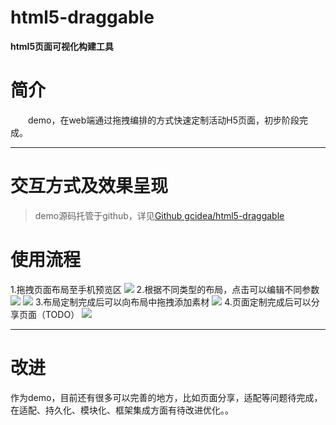 # html5-draggable
**html5页面可视化构建工具**

# 简介
　　demo，在web端通过拖拽编排的方式快速定制活动H5页面，初步阶段完成。

***
# 交互方式及效果呈现
>demo源码托管于github，详见[Github gcidea/html5-draggable](https://github.com/gcidea/html5-draggable)

# 使用流程
1.拖拽页面布局至手机预览区
![](http://7xrz3r.com1.z0.glb.clouddn.com/draggable-1.png)
2.根据不同类型的布局，点击可以编辑不同参数
![](http://7xrz3r.com1.z0.glb.clouddn.com/draggable-2.png)
![](http://7xrz3r.com1.z0.glb.clouddn.com/draggable-3.png)
3.布局定制完成后可以向布局中拖拽添加素材
![](http://7xrz3r.com1.z0.glb.clouddn.com/draggable-4.png)
4.页面定制完成后可以分享页面（TODO）
![](http://7xrz3r.com1.z0.glb.clouddn.com/draggable-5.png)
***
# 改进
作为demo，目前还有很多可以完善的地方，比如页面分享，适配等问题待完成，在适配、持久化、模块化、框架集成方面有待改进优化。。

